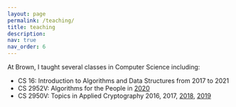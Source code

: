 ```yaml
---
layout: page
permalink: /teaching/
title: teaching
description: 
nav: true
nav_order: 6
---
```


At Brown, I taught several classes in Computer Science including:
* CS 16: Introduction to Algorithms and Data Structures from 2017 to 2021
* CS 2952V: Algorithms for the People in [2020](https://cs.brown.edu/~seny/2952v/)
* CS 2950V: Topics in Applied Cryptography 2016, 2017, [2018](https://cs.brown.edu/~seny/2950v-f18/), [2019](https://cs.brown.edu/~seny/2950v/)  
